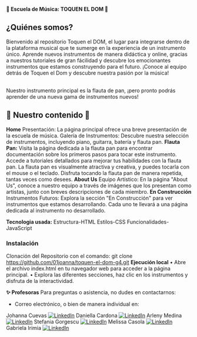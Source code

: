 **🧃 Escuela de Música: TOQUEN EL DOM 🧃**
## ¿Quiénes somos?
Bienvenido al repositorio Toquen el DOM, el lugar para integrarse dentro de la plataforma musical que te sumerge en la experiencia de un instrumento único. Aprende nuevos instrumentos de manera didáctica y online, gracias a nuestros tutoriales de gran fácilidad y descubre los emocionantes instrumentos que estamos construyendo para el futuro. ¡Conoce al equipo detrás de Toquen el Dom y descubre nuestra pasión por la música!<br><br>

Nuestro instrumento principal es la flauta de pan, ¡pero pronto podrás aprender de una nueva gama de instrumentos nuevos!

## 💐 Nuestro contenido 💐
**Home**
Presentación: La página principal ofrece una breve presentación de la escuela de música.
Galería de Instrumentos: Descubre nuestra selección de instrumentos, incluyendo piano, guitarra, batería y flauta pan.
**Flauta Pan:**
Visita la página dedicada a la flauta pan para encontrar documentación sobre los primeros pasos para tocar este instrumento.
Accede a tutoriales detallados para mejorar tus habilidades con la flauta pan.
La flauta pan es visualmente atractiva y creativa, y puedes tocarla con el mouse o el teclado.
Disfruta tocando la flauta pan de manera repetida, tantas veces como desees.
**About Us**
Equipo Artístico: En la página "About Us", conoce a nuestro equipo a través de imágenes que los presentan como artistas, junto con breves descripciones de cada miembro.
**En Construcción**
Instrumentos Futuros: Explora la sección "En Construcción" para ver instrumentos que estamos desarrollando. Cada uno te llevará a una página dedicada al instrumento no desarrollado.

**Tecnologia usada:**
Estructura-HTML
Estilos-CSS
Funcionalidades-JavaScript

 ### Instalación
Clonación del Repositorio con el comando:
 git clone https://github.com/01joanna/toquen-el-dom-g4.git
 **Ejecución local**
 •	Abre el archivo index.html en tu navegador web para acceder a la página principal.
•	Explora las diferentes secciones, haz clic en los instrumentos y disfruta de la interactividad.

**✨ Profesoras**
Para preguntas o asistencia, no dudes en contactarnos:
- Correo electrónico, o bien de manera individual en:

Johanna Cuevas [![LinkedIn](https://img.shields.io/badge/LinkedIn-%230077B5.svg?logo=linkedin&logoColor=white)](https://www.linkedin.com/in/johanna-cuevas-5b7983299/)
Daniella Cardona [![LinkedIn](https://img.shields.io/badge/LinkedIn-%230077B5.svg?logo=linkedin&logoColor=white)](https://linkedin.com/in/melissa-casola)
Arleny Medina [![LinkedIn](https://img.shields.io/badge/LinkedIn-%230077B5.svg?logo=linkedin&logoColor=white)](https://www.linkedin.com/in/stefania-georgescu-602700112/)
Stefania Gorgescu [![LinkedIn](https://img.shields.io/badge/LinkedIn-%230077B5.svg?logo=linkedin&logoColor=white)](https://linkedin.com/in/melissa-casola)
Melissa Casola [![LinkedIn](https://img.shields.io/badge/LinkedIn-%230077B5.svg?logo=linkedin&logoColor=white)](https://linkedin.com/in/melissa-casola)
Gabriela Irimia [![LinkedIn](https://img.shields.io/badge/LinkedIn-%230077B5.svg?logo=linkedin&logoColor=white)](https://linkedin.com/in/melissa-casola)